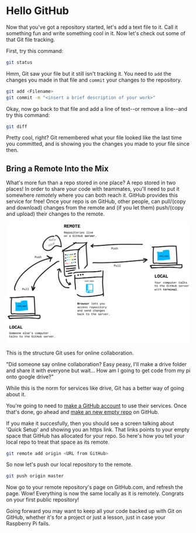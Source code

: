 # Hello GitHub

Now that you've got a repository started, let's add a text file to it. Call it something fun and write something cool in it. Now let's check out some of that Git file tracking.

First, try this command:

```bash
git status
```

Hmm, Git saw your file but it still isn't tracking it. You need to `add` the changes you made in that file and `commit` your changes to the repository.

```bash
git add <Filename>
git commit -m "<insert a brief description of your work>"
```

Okay, now go back to that file and add a line of text--or remove a line--and try this command:

```bash
git diff
```

Pretty cool, right? Git remembered what your file looked like the last time you committed, and is showing you the changes you made to your file since then.

## Bring a Remote Into the Mix

What's more fun than a repo stored in one place? A repo stored in two places! In order to share your code with teammates, you'll need to put it somewhere *remote*ly where you can both reach it. GitHub provides this service for free! Once your repo is on GitHub, other people, can pull/(copy and download) changes from the remote and (if you let them) push/(copy and upload) their changes to the remote.

![remotes](../images/remotes.png)

This is the structure Git uses for online collaboration.

"Did someone say online collaboration? Easy peasy, I'll make a drive folder and share it with everyone but wait... How am I going to get code from my pi onto google drive?"

While this is the norm for services like drive, Git has a better way of going about it.

You're going to need to [make a GitHub account](https://github.com/join) to use their services. Once that's done, go ahead and [make an new empty repo](https://github.com/new) on GitHub.

If you make it succesfully, then you should see a screen talking about 'Quick Setup' and showing you an https link. That links points to your empty space that GitHub has allocated for your repo. So here's how you tell your local repo to treat that space as its remote.

```bash
git remote add origin <URL from GitHub>
```

So now let's push our local repository to the remote.

```bash
git push origin master
```

Now go to your remote repository's page on GitHub.com, and refresh the page. Wow! Everything is now the same locally as it is remotely. Congrats on your first public repository!

Going forward you may want to keep all your code backed up with Git on GitHub, whether it's for a project or just a lesson, just in case your Raspberry Pi fails.

